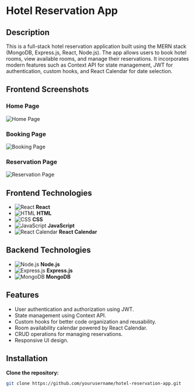 # Hotel Reservation App

## Description

This is a full-stack hotel reservation application built using the MERN stack (MongoDB, Express.js, React, Node.js). The app allows users to book hotel rooms, view available rooms, and manage their reservations. It incorporates modern features such as Context API for state management, JWT for authentication, custom hooks, and React Calendar for date selection.

## Frontend Screenshots

### Home Page
![Home Page](https://i.ibb.co/VTFWYnQ/1.png)

### Booking Page
![Booking Page](https://i.ibb.co/jz5ZbXj/3.png)

### Reservation Page
![Reservation Page](https://i.ibb.co/QCJ5VWr/2.png)

## Frontend Technologies

- ![React](https://img.icons8.com/color/48/000000/react-native.png) **React**
- ![HTML](https://img.icons8.com/color/48/000000/html-5.png) **HTML**
- ![CSS](https://img.icons8.com/color/48/000000/css3.png) **CSS**
- ![JavaScript](https://img.icons8.com/color/48/000000/javascript.png) **JavaScript**
- ![React Calendar](https://img.icons8.com/dusk/64/000000/calendar.png) **React Calendar**

## Backend Technologies

- ![Node.js](https://img.icons8.com/color/48/000000/nodejs.png) **Node.js**
- ![Express.js](https://img.icons8.com/ios/50/000000/express-js.png) **Express.js**
- ![MongoDB](https://img.icons8.com/color/48/000000/mongodb.png) **MongoDB**


## Features

- User authentication and authorization using JWT.
- State management using Context API.
- Custom hooks for better code organization and reusability.
- Room availability calendar powered by React Calendar.
- CRUD operations for managing reservations.
- Responsive UI design.

## Installation

**Clone the repository:**
```bash
git clone https://github.com/yourusername/hotel-reservation-app.git
